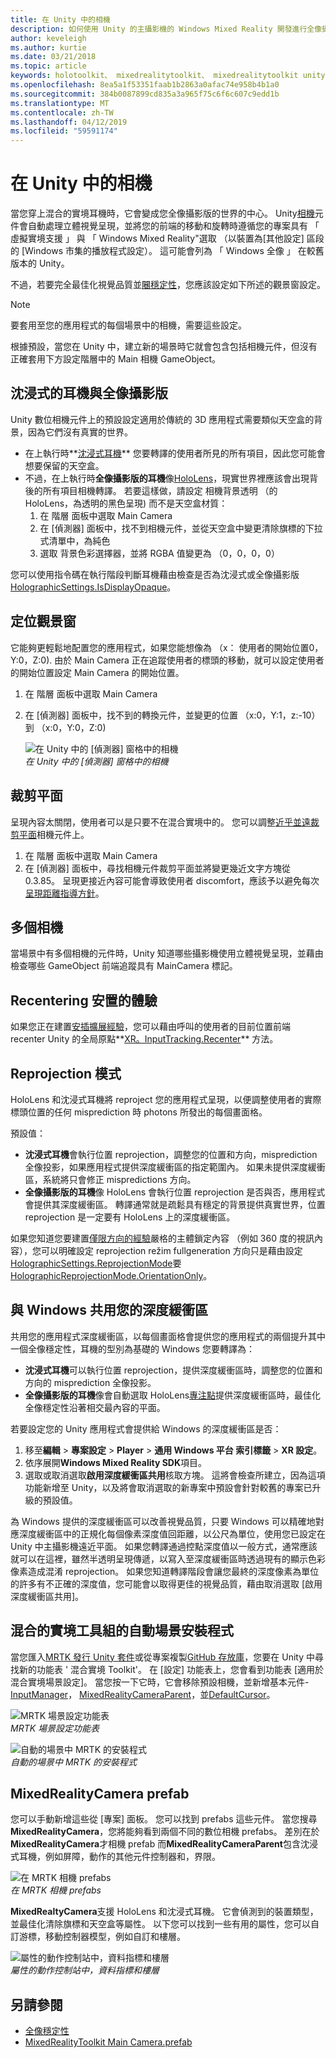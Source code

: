 ```yaml
---
title: 在 Unity 中的相機
description: 如何使用 Unity 的主攝影機的 Windows Mixed Reality 開發進行全像攝影版的轉譯
author: keveleigh
ms.author: kurtie
ms.date: 03/21/2018
ms.topic: article
keywords: holotoolkit、 mixedrealitytoolkit、 mixedrealitytoolkit unity、 全像攝影版的轉譯、 全像攝影版的沉浸式鶗懘、 深度緩衝區、 方向、 位置、 不透明且透明的剪輯
ms.openlocfilehash: 8ea5a1f53351faab1b2863a0afac74e958b4b1a0
ms.sourcegitcommit: 384b0087899cd835a3a965f75c6f6c607c9edd1b
ms.translationtype: MT
ms.contentlocale: zh-TW
ms.lasthandoff: 04/12/2019
ms.locfileid: "59591174"
---
```

# <a name="camera-in-unity"></a>在 Unity 中的相機

當您穿上混合的實境耳機時，它會變成您全像攝影版的世界的中心。 Unity[相機](http://docs.unity3d.com/Manual/class-Camera.html)元件會自動處理立體視覺呈現，並將您的前端的移動和旋轉時遵循您的專案具有 「 虛擬實境支援 」 與 「 Windows Mixed Reality"選取 （以裝置為[其他設定] 區段的 [Windows 市集的播放程式設定）。 這可能會列為 「 Windows 全像 」 在較舊版本的 Unity。

不過，若要完全最佳化視覺品質並[闀穩定性](hologram-stability.md)，您應該設定如下所述的觀景窗設定。

>[!NOTE]
>要套用至您的應用程式的每個場景中的相機，需要這些設定。
>
>根據預設，當您在 Unity 中，建立新的場景時它就會包含包括相機元件，但沒有正確套用下方設定階層中的 Main 相機 GameObject。

## <a name="holographic-vs-immersive-headsets"></a>沈浸式的耳機與全像攝影版

Unity 數位相機元件上的預設設定適用於傳統的 3D 應用程式需要類似天空盒的背景，因為它們沒有真實的世界。
* 在上執行時**[沈浸式耳機](immersive-headset-hardware-details.md)** 您要轉譯的使用者所見的所有項目，因此您可能會想要保留的天空盒。
* 不過，在上執行時**全像攝影版的耳機**像[HoloLens](hololens-hardware-details.md)，現實世界裡應該會出現背後的所有項目相機轉譯。 若要這樣做，請設定 相機背景透明 （的 HoloLens，為透明的黑色呈現) 而不是天空盒材質：
    1. 在 階層 面板中選取 Main Camera
    2. 在 [偵測器] 面板中，找不到相機元件，並從天空盒中變更清除旗標的下拉式清單中，為純色
    3. 選取 背景色彩選擇器，並將 RGBA 值變更為 （0，0，0，0）

您可以使用指令碼在執行階段判斷耳機藉由檢查是否為沈浸式或全像攝影版[HolographicSettings.IsDisplayOpaque](https://docs.unity3d.com/ScriptReference/XR.WSA.HolographicSettings.IsDisplayOpaque.html)。


## <a name="positioning-the-camera"></a>定位觀景窗

它能夠更輕鬆地配置您的應用程式，如果您能想像為 （x： 使用者的開始位置0，Y:0，Z:0). 由於 Main Camera 正在追蹤使用者的標頭的移動，就可以設定使用者的開始位置設定 Main Camera 的開始位置。
1. 在 階層 面板中選取 Main Camera
2. 在 [偵測器] 面板中，找不到的轉換元件，並變更的位置 （x:0，Y:1，z:-10） 到 （x:0，Y:0，Z:0)

   ![在 Unity 中的 [偵測器] 窗格中的相機](images/maincamera-350px.png)<br>
   *在 Unity 中的 [偵測器] 窗格中的相機*

## <a name="clip-planes"></a>裁剪平面

呈現內容太關閉，使用者可以是只要不在混合實境中的。 您可以調整[近乎並遠裁剪平面](hologram-stability.md#hologram-render-distances)相機元件上。
1. 在 階層 面板中選取 Main Camera
2. 在 [偵測器] 面板中，尋找相機元件裁剪平面並將變更幾近文字方塊從 0.3.85。 呈現更接近內容可能會導致使用者 discomfort，應該予以避免每次[呈現距離指導方針](hologram-stability.md#hologram-render-distances)。

## <a name="multiple-cameras"></a>多個相機

當場景中有多個相機的元件時，Unity 知道哪些攝影機使用立體視覺呈現，並藉由檢查哪些 GameObject 前端追蹤具有 MainCamera 標記。

## <a name="recentering-a-seated-experience"></a>Recentering 安置的體驗

如果您正在建置[安插擴展經驗](coordinate-systems.md)，您可以藉由呼叫的使用者的目前位置前端 recenter Unity 的全局原點**[XR。InputTracking.Recenter](https://docs.unity3d.com/ScriptReference/XR.InputTracking.Recenter.html)** 方法。

## <a name="reprojection-modes"></a>Reprojection 模式

HoloLens 和沈浸式耳機將 reproject 您的應用程式呈現，以便調整使用者的實際標頭位置的任何 misprediction 時 photons 所發出的每個畫面格。

預設值：

* **沈浸式耳機**會執行位置 reprojection，調整您的位置和方向，misprediction 全像投影，如果應用程式提供深度緩衝區的指定範圍內。  如果未提供深度緩衝區，系統將只會修正 mispredictions 方向。
* **全像攝影版的耳機**像 HoloLens 會執行位置 reprojection 是否與否，應用程式會提供其深度緩衝區。  轉譯通常就是疏鬆具有穩定的背景提供真實世界，位置 reprojection 是一定要有 HoloLens 上的深度緩衝區。

如果您知道您要建置[僅限方向的經驗](coordinate-systems-in-unity.md#building-an-orientation-only-or-seated-scale-experience)嚴格的主體鎖定內容 （例如 360 度的視訊內容），您可以明確設定 reprojection režim fullgeneration 方向只是藉由設定[HolographicSettings.ReprojectionMode](https://docs.unity3d.com/ScriptReference/XR.WSA.HolographicSettings.ReprojectionMode.html)要[HolographicReprojectionMode.OrientationOnly](https://docs.unity3d.com/ScriptReference/XR.WSA.HolographicSettings.HolographicReprojectionMode.html)。

## <a name="sharing-your-depth-buffers-with-windows"></a>與 Windows 共用您的深度緩衝區

共用您的應用程式深度緩衝區，以每個畫面格會提供您的應用程式的兩個提升其中一個全像穩定性，耳機的型別為基礎的 Windows 您要轉譯為：
* **沈浸式耳機**可以執行位置 reprojection，提供深度緩衝區時，調整您的位置和方向的 misprediction 全像投影。
* **全像攝影版的耳機**像會自動選取 HoloLens[專注點](focus-point-in-unity.md)提供深度緩衝區時，最佳化全像穩定性沿著相交最內容的平面。

若要設定您的 Unity 應用程式會提供給 Windows 的深度緩衝區是否：
1. 移至**編輯** > **專案設定** > **Player** > **通用 Windows 平台 索引標籤**  >  **XR 設定**。
2. 依序展開**Windows Mixed Reality SDK**項目。
3. 選取或取消選取**啟用深度緩衝區共用**核取方塊。  這將會檢查所建立，因為這項功能新增至 Unity，以及將會取消選取的新專案中預設會針對較舊的專案已升級的預設值。

為 Windows 提供的深度緩衝區可以改善視覺品質，只要 Windows 可以精確地對應深度緩衝區中的正規化每個像素深度值回距離，以公尺為單位，使用您已設定在 Unity 中主攝影機遠近平面。  如果您轉譯通過控點深度值以一般方式，通常應該就可以在這裡，雖然半透明呈現傳遞，以寫入至深度緩衝區時透過現有的顯示色彩像素造成混淆 reprojection。  如果您知道轉譯階段會讓您最終的深度像素為單位的許多有不正確的深度值，您可能會以取得更佳的視覺品質，藉由取消選取 [啟用深度緩衝區共用]。

## <a name="mixed-reality-toolkits-automatic-scenesetup"></a>混合的實境工具組的自動場景安裝程式
當您匯入[MRTK 發行 Unity 套件](https://github.com/Microsoft/MixedRealityToolkit-Unity/releases)或從專案複製[GitHub 存放庫](https://github.com/Microsoft/MixedRealityToolkit-Unity)，您要在 Unity 中尋找新的功能表 ' 混合實境 Toolkit'。 在 [設定] 功能表上，您會看到功能表 [適用於混合實境場景設定]。 當您按一下它時，它會移除預設相機，並新增基本元件- [InputManager](https://github.com/Microsoft/MixedRealityToolkit-Unity/blob/htk_release/Assets/HoloToolkit/Input/Prefabs/InputManager.prefab)， [MixedRealityCameraParent](https://github.com/Microsoft/MixedRealityToolkit-Unity/blob/htk_release/Assets/HoloToolkit/Input/Prefabs/MixedRealityCameraParent.prefab)，並[DefaultCursor](https://github.com/Microsoft/MixedRealityToolkit-Unity/blob/htk_release/Assets/HoloToolkit/Input/Prefabs/Cursor/DefaultCursor.prefab)。

![MRTK 場景設定功能表](images/MRTK_Input_Menu.png)<br>
*MRTK 場景設定功能表*

![自動的場景中 MRTK 的安裝程式](images/MRTK_HowTo_Input1.png)<br>
*自動的場景中 MRTK 的安裝程式*

## <a name="mixedrealitycamera-prefab"></a>MixedRealityCamera prefab
您可以手動新增這些從 [專案] 面板。 您可以找到 prefabs 這些元件。 當您搜尋**MixedRealityCamera**，您將能夠看到兩個不同的數位相機 prefabs。 差別在於**MixedRealityCamera**才相機 prefab 而**MixedRealityCameraParent**包含沈浸式耳機，例如屏障，動作的其他元件控制器和，界限。

![在 MRTK 相機 prefabs](images/MRTK_HowTo_Input2.png)<br>
*在 MRTK 相機 prefabs*

**MixedRealtyCamera**支援 HoloLens 和沈浸式耳機。 它會偵測到的裝置類型，並最佳化清除旗標和天空盒等屬性。 以下您可以找到一些有用的屬性，您可以自訂游標，移動控制器模型，例如自訂和樓層。

![屬性的動作控制站中，資料指標和樓層](images/MRTK_HowTo_Input3.png)<br>
*屬性的動作控制站中，資料指標和樓層*

## <a name="see-also"></a>另請參閱
* [全像穩定性](hologram-stability.md)
* [MixedRealityToolkit Main Camera.prefab](https://github.com/Microsoft/MixedRealityToolkit-Unity/tree/htk_release/Assets/HoloToolkit/Input/Prefabs)
